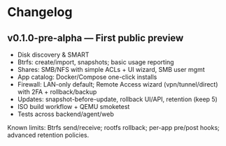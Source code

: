 # Changelog

## v0.1.0-pre-alpha — First public preview
- Disk discovery & SMART
- Btrfs: create/import, snapshots; basic usage reporting
- Shares: SMB/NFS with simple ACLs + UI wizard, SMB user mgmt
- App catalog: Docker/Compose one-click installs
- Firewall: LAN-only default; Remote Access wizard (vpn/tunnel/direct) with 2FA + rollback/backup
- Updates: snapshot-before-update, rollback UI/API, retention (keep 5)
- ISO build workflow + QEMU smoketest
- Tests across backend/agent/web

Known limits: Btrfs send/receive; rootfs rollback; per-app pre/post hooks; advanced retention policies.
